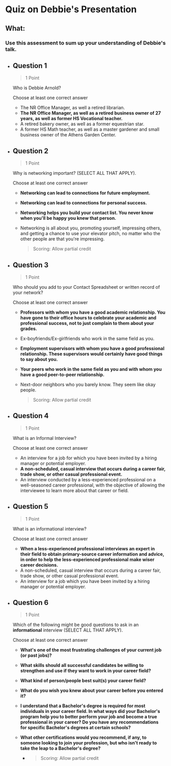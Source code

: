 # Quiz on Debbie's Presentation

## What:

### **Use this assessment to sum up your understanding of Debbie's talk.**

- ## Question 1

    > 1 Point

    Who is Debbie Arnold?

    Choose at least one correct answer
  - The NR Office Manager, as well a retired librarian.
  - **The NR Office Manager, as well as a retired business owner of 27 years, as well as former HS Vocational teacher.**
  - A retired bakery owner, as well as a former equestrian star.
  - A former HS Math teacher, as well as a master gardener and small business owner of the Athens Garden Center.

- ## Question 2

    > 1 Point

    Why is networking important? (SELECT ALL THAT APPLY).

    Choose at least one correct answer
  - **Networking can lead to connections for future employment.**
  - **Networking can lead to connections for personal success.**
  - **Networking helps you build your contact list. You never know when you'll be happy you knew that person.**
  - Networking is all about you, promoting yourself, impressing others, and getting a chance to use your elevator pitch, no matter who the other people are that you're impressing.

    > Scoring: Allow partial credit

- ## Question 3

    > 1 Point

    Who should you add to your Contact Spreadsheet or written record of your network?

    Choose at least one correct answer
  - **Professors with whom you have a good academic relationship. You have gone to their office hours to celebrate your academic and professional success, not to just complain to them about your grades.**
  - Ex-boyfriends/Ex-girlfriends who work in the same field as you.
  - **Employment supervisors with whom you have a good professional relationship. These supervisors would certainly have good things to say about you.**
  - **Your peers who work in the same field as you and with whom you have a good peer-to-peer relationship.**
  - Next-door neighbors who you barely know. They seem like okay people.

    > Scoring: Allow partial credit

- ## Question 4

    > 1 Point

    What is an Informal Interview?

    Choose at least one correct answer
  - An interview for a job for which you have been invited by a hiring manager or potential employer.
  - **A non-scheduled, casual interview that occurs during a career fair, trade show, or other casual professional event.**
  - An interview conducted by a less-experienced professional on a well-seasoned career professional, with the objective of allowing the interviewee to learn more about that career or field.

- ## Question 5

    > 1 Point

    What is an informational interview?

    Choose at least one correct answer
  - **When a less-experienced professional interviews an expert in their field to obtain primary-source career information and advice, in order to help the less-experienced professional make wiser career decisions.**
  - A non-scheduled, casual interview that occurs during a career fair, trade show, or other casual professional event.
  - An interview for a job which you have been invited by a hiring manager or potential employer.

- ## Question 6

    > 1 Point

    Which of the following might be good questions to ask in an **informational** interview (SELECT ALL THAT APPLY).

    Choose at least one correct answer
  - **What's one of the most frustrating challenges of your current job (or past jobs)?**
  - **What skills should all successful candidates be willing to strengthen and use if they want to work in your career field?**
  - **What kind of person/people best suit(s) your career field?**
  - **What do you wish you knew about your career before you entered it?**
  - **I understand that a Bachelor's degree is required for most individuals in your career field. In what ways did your Bachelor's program help you to better perform your job and become a true professional in your career? Do you have any recommendations for specific Bachelor's degrees at certain schools?**
  - **What other certifications would you recommend, if any, to someone looking to join your profession, but who isn't ready to take the leap to a Bachelor's degree?**

    - > Scoring: Allow partial credit

